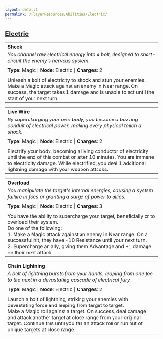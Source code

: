 ```yaml
---
layout: default
permalink: /PlayerResources/Abilities/Electric/
---
```

## [Electric](#Electric)

|                                                                                                                                                            |
| :--------------------------------------------------------------------------------------------------------- |
| **Shock** |
| *You channel raw electrical energy into a bolt, designed to short-circuit the enemy's nervous system.* |
| |
| **Type**: Magic \| **Node**: Electric \| **Charges**: 2 |
| |
| Unleash a bolt of electricity to shock and stun your enemies.<br>Make a Magic attack against an enemy in Near range. On success, the target takes 1 damage and is unable to act until the start of your next turn. |

|                                                                                                                                                            |
| :--------------------------------------------------------------------------------------------------------- |
| **Live Wire** |
| *By supercharging your own body, you become a buzzing conduit of electrical power, making every physical touch a shock.* |
| |
| **Type**: Magic \| **Node**: Electric \| **Charges**: 2 |
| |
| Electrify your body, becoming a living conductor of electricity until the end of this combat or after 10 minutes. You are immune to electricity damage. While electrified, you deal 1 additional lightning damage with your weapon attacks. |

|                                                                                                                                                            |
| :--------------------------------------------------------------------------------------------------------- |
| **Overload** |
| *You manipulate the target's internal energies, causing a system failure in foes or granting a surge of power to allies.* |
| |
| **Type**: Magic \| **Node**: Electric \| **Charges**: 3 |
| |
| You have the ability to supercharge your target, beneficially or to overload their system.<br>Do one of the following:<br>1. Make a Magic attack against an enemy in Near range. On a successful hit, they have -10 Resistance until your next turn.<br>2. Supercharge an ally, giving them Advantage and +1 damage on their next attack. |

|                                                                                                                                                            |
| :--------------------------------------------------------------------------------------------------------- |
| **Chain Lightning** |
| *A bolt of lightning bursts from your hands, leaping from one foe to the next in a devastating cascade of electrical fury.* |
| |
| **Type**: Magic \| **Node**: Electric \| **Charges**: 2 |
| |
| Launch a bolt of lightning, striking your enemies with devastating force and leaping from target to target.<br>Make a Magic roll against a target. On success, deal damage and attack another target at close range from your original target. Continue this until you fail an attack roll or run out of unique targets at close range. |
